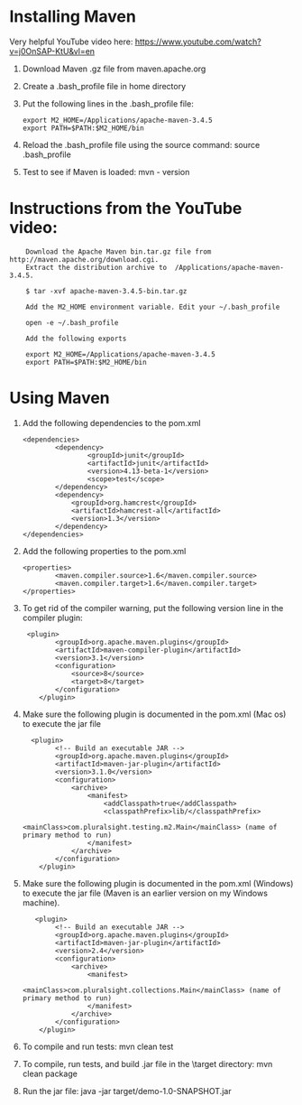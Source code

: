 # Installing Maven

Very helpful YouTube video here:  https://www.youtube.com/watch?v=j0OnSAP-KtU&vl=en

1.  Download Maven .gz file from maven.apache.org

2.  Create a .bash_profile file in home directory

3.  Put the following lines in the .bash_profile file:

        export M2_HOME=/Applications/apache-maven-3.4.5
        export PATH=$PATH:$M2_HOME/bin

4.  Reload the .bash_profile file using the source command:  source .bash_profile

5.  Test to see if Maven is loaded:  mvn - version

# Instructions from the YouTube video:

        Download the Apache Maven bin.tar.gz file from http://maven.apache.org/download.cgi.
        Extract the distribution archive to  /Applications/apache-maven-3.4.5.

        $ tar -xvf apache-maven-3.4.5-bin.tar.gz

        Add the M2_HOME environment variable. Edit your ~/.bash_profile 

        open -e ~/.bash_profile

        Add the following exports

        export M2_HOME=/Applications/apache-maven-3.4.5
        export PATH=$PATH:$M2_HOME/bin


# Using Maven

1.  Add the following dependencies to the pom.xml

        <dependencies>
                <dependency>
                        <groupId>junit</groupId>
                        <artifactId>junit</artifactId>
                        <version>4.13-beta-1</version>
                        <scope>test</scope>
                </dependency>
                <dependency>
                    <groupId>org.hamcrest</groupId>
                    <artifactId>hamcrest-all</artifactId>
                    <version>1.3</version>
                </dependency>
        </dependencies>

2.  Add the following properties to the pom.xml

        <properties>
                <maven.compiler.source>1.6</maven.compiler.source>
                <maven.compiler.target>1.6</maven.compiler.target>
        </properties>

3.  To get rid of the compiler warning, put the following version line in the compiler plugin:

         <plugin>
                <groupId>org.apache.maven.plugins</groupId>
                <artifactId>maven-compiler-plugin</artifactId>
                <version>3.1</version>
                <configuration>
                    <source>8</source>
                    <target>8</target>
                </configuration>
            </plugin>

3.  Make sure the following plugin is documented in the pom.xml (Mac os) to execute the jar file

          <plugin>
                <!-- Build an executable JAR -->
                <groupId>org.apache.maven.plugins</groupId>
                <artifactId>maven-jar-plugin</artifactId>
                <version>3.1.0</version>
                <configuration>
                    <archive>
                        <manifest>
                            <addClasspath>true</addClasspath>
                            <classpathPrefix>lib/</classpathPrefix>
                            <mainClass>com.pluralsight.testing.m2.Main</mainClass> (name of primary method to run)
                        </manifest>
                    </archive>
                </configuration>
            </plugin>
            
3.  Make sure the following plugin is documented in the pom.xml (Windows) to execute the jar file (Maven is an earlier version on my Windows machine).

           <plugin>
                <!-- Build an executable JAR -->
                <groupId>org.apache.maven.plugins</groupId>
                <artifactId>maven-jar-plugin</artifactId>
                <version>2.4</version>
                <configuration>
                    <archive>
                        <manifest>
                            <mainClass>com.pluralsight.collections.Main</mainClass> (name of primary method to run)
                        </manifest>
                    </archive>
                </configuration>
            </plugin>
            
            
4.  To compile and run tests:  mvn clean test

5.  To compile, run tests, and build .jar file in the \target directory:  mvn clean package

6.  Run the jar file:  java -jar target/demo-1.0-SNAPSHOT.jar



